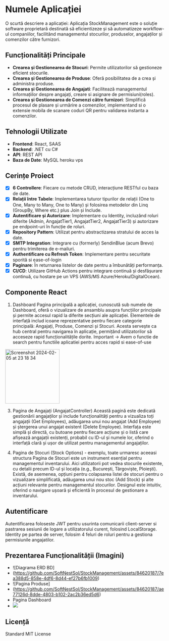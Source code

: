 # Numele Aplicației

O scurtă descriere a aplicației: Aplicația StockManagement este o soluție software proprietară destinată să eficientizeze și să automatizeze workflow-ul companiilor, facilitând managementul stocurilor, produselor, angajaților și comenzilor către furnizori.

## Funcționalități Principale

- **Crearea și Gestionearea de Stocuri**: Permite utilizatorilor să gestioneze eficient stocurile.
- **Crearea și Gestionearea de Produse**: Oferă posibilitatea de a crea și administra produse.
- **Crearea și Gestionearea de Angajati**: Facilitează managementul informațiilor despre angajați, creare si asignare de permisiuni(roles).
- **Crearea și Gestionearea de Comenzi către furnizori**: Simplifică procesul de plasare și urmărire a comenzilor, implementand si o extensie mobila de scanare coduri QR pentru validarea instanta a comenzilor.

## Tehnologii Utilizate

- **Frontend**: React, SAAS
- **Backend**: .NET cu C#
- **API**: REST API
- **Baza de Date**: MySQL heroku vps

## Cerințe Proiect

- [x] **6 Controllere**: Fiecare cu metode CRUD, interacțiune RESTful cu baza de date.
- [x] **Relații între Tabele**: Implementarea tuturor tipurilor de relații (One to One, Many to Many, One to Many) și folosirea metodelor din Linq (GroupBy, Where etc.) plus Join și Include.
- [x] **Autentificare și Autorizare**: Implementare cu Identity, incluzând roluri diferite (Admin, AngajatTier1, AngajatTier2, AngajatTier3) și autorizare pe endpoint-uri în funcție de roluri.
- [x] **Repository Pattern**: Utilizat pentru abstractizarea stratului de acces la date.
- [x] **SMTP Integration**: Integrare cu (formerly) SendinBlue (acum Brevo) pentru trimiterea de e-mailuri.
- [x] **Authentificare cu Refresh Token**: Implementare pentru securitate sporită si ease-of-login
- [x] **Paginare**: În returnarea listelor de date pentru a îmbunătăți performanța.
- [x] **CI/CD**: Utilizare GitHub Actions pentru integrare continuă și desfășurare continuă, cu hostare pe un VPS (AWS/MS Azure/Heroku/DigitalOcean).

## Componente React


1. Dashboard
Pagina principală a aplicației, cunoscută sub numele de Dashboard, oferă o vizualizare de ansamblu asupra funcțiilor principale și permite accesul rapid la diferite secțiuni ale aplicației. Elementele de interfață includ icoane reprezentative pentru fiecare categorie principală: Angajați, Produse, Comenzi și Stocuri. Acesta servește ca hub central pentru navigarea în aplicație, permițând utilizatorilor să acceseze rapid funcționalitățile dorite.
Important -> Avem o functie de search pentru functiile aplicatiei pentru acces rapid si ease-of-use
<img width="172" alt="Screenshot 2024-02-05 at 23 18 34" src="https://github.com/SoftNestSol/StockManagement/assets/84620187/54129279-88f6-477b-9c5b-dca6ed0c5cc4">


3. Pagina de Angajați (AngajatController)
Această pagină este dedicată gestionării angajaților și include funcționalități pentru a vizualiza toți angajații (Get Employees), adăugarea unui nou angajat (Add Employee) și ștergerea unui angajat existent (Delete Employee). Interfața este simplă și directă, cu butoane pentru fiecare acțiune și o listă care afișează angajații existenți, probabil cu ID-ul și numele lor, oferind o interfață clară și ușor de utilizat pentru managementul angajaților.

4. Pagina de Stocuri (Stock Options) - exemplu, toate urmaresc aceeasi structura
Pagina de Stocuri este un instrument esențial pentru managementul inventarului. Aici utilizatorii pot vedea stocurile existente, cu detalii precum ID-ul și locația (e.g., București, Târgoviște, Ploiești). Există, de asemenea, opțiuni pentru colapsarea listei de stocuri pentru o vizualizare simplificată, adăugarea unui nou stoc (Add Stock) și alte acțiuni relevante pentru managementul stocurilor. Designul este intuitiv, oferind o navigare ușoară și eficientă în procesul de gestionare a inventarului.
  
## Autentificare

Autentificarea foloseste JWT pentru usurinta comunicarii client-server si pastrarea sesiunii de logare a utilizatorului curent, folosind LocalStorage. Identity pe partea de server, folosim 4 feluri de roluri pentru a gestiona permisiunile angajatilor.

## Prezentarea Funcționalității (Imagini)
- ![Diagrama ERD BD]
- (https://github.com/SoftNestSol/StockManagement/assets/84620187/7ea388d5-858e-4df6-8d44-ef27b6fb1009)
- ![Pagina Produse]
- (https://github.com/SoftNestSol/StockManagement/assets/84620187/ae77126d-8dde-4803-b102-2ac2b36ed5d6)
- Pagina Dashboard
- ![](https://github.com/SoftNestSol/StockManagement/assets/84620187/090c56cc-b323-4931-85ce-7be95810e8be)



## Licență

Standard MIT License
